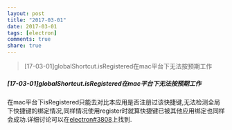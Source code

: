 ```yaml
---
layout: post
title: "2017-03-01"
date: 2017-03-01
tags: [electron]
comments: true
share: true
---
```


> [17-03-01]globalShortcut.isRegistered在mac平台下无法按预期工作

##### [17-03-01]globalShortcut.isRegistered在mac平台下无法按预期工作

在mac平台下isRegistered只能去对比本应用是否注册过该快捷键,无法检测全局下快捷键的绑定情况,同样情况使用register时就算快捷键已被其他应用绑定也同样会成功.详细讨论可以在[electron#3808](https://github.com/electron/electron/issues/3808)上找到.
